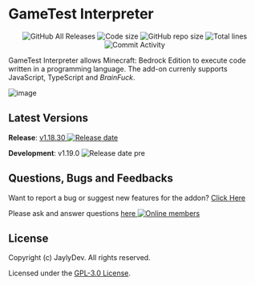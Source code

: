 # GameTest Interpreter

<p align="center">
  <img src="https://img.shields.io/github/downloads/jaylydev/interpreter/total.svg" alt="GitHub All Releases"/>
  <img src="https://img.shields.io/github/languages/code-size/jaylydev/interpreter.svg" alt="Code size"/>
  <img src="https://img.shields.io/github/repo-size/jaylydev/interpreter.svg" alt="GitHub repo size"/>
  <img src="https://img.shields.io/tokei/lines/github/jaylydev/interpreter" alt="Total lines"/>
  <img src="https://img.shields.io/github/commit-activity/m/jaylydev/interpreter" alt="Commit Activity"/>
</p>

<!-- **Documentation**: Available on [MCPEDL](https://mcpedl.com/gametest-interpreter/) -->

GameTest Interpreter allows Minecraft: Bedrock Edition to execute code written in a programming language. The add-on currenly supports JavaScript, TypeScript and *BrainFuck*.

![image](https://media.discordapp.net/attachments/867015810312962063/961332921791311912/Untitled.png?width=904&height=565)

## Latest Versions

**Release**: <a href="https://github.com/JaylyDev/interpreter/releases/latest"/>v1.18.30 <img src="https://img.shields.io/github/release-date/jaylydev/interpreter" alt="Release date"/></a>

**Development**: v1.19.0 <img src="https://img.shields.io/github/release-date-pre/jaylydev/interpreter" alt="Release date pre"/>

## Questions, Bugs and Feedbacks

Want to report a bug or suggest new features for the addon? [Click Here](https://github.com/JaylyDev/interpreter/issues/new/choose)

Please ask and answer questions <a href="https://discord.gg/5m6GqM7vYN"/>here <img src="https://img.shields.io/discord/570758760373420033" alt="Online members"></a>

## License

Copyright (c) JaylyDev. All rights reserved.

Licensed under the [GPL-3.0 License](https://github.com/JaylyDev/interpreter/blob/main/LICENSE).